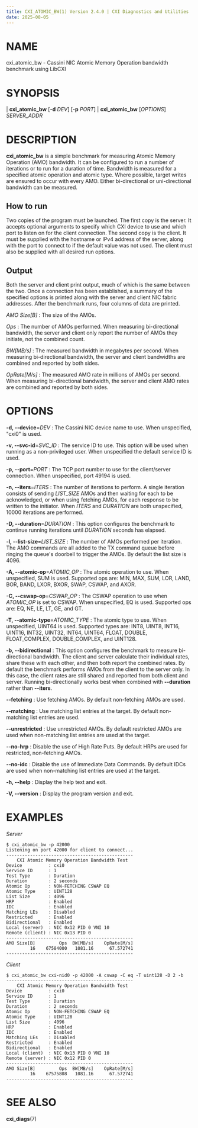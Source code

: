 ```yaml
---
title: CXI_ATOMIC_BW(1) Version 2.4.0 | CXI Diagnostics and Utilities
date: 2025-08-05
---
```


# NAME

cxi_atomic_bw - Cassini NIC Atomic Memory Operation bandwidth benchmark using
LibCXI


# SYNOPSIS

| **cxi_atomic_bw** [**-d** *DEV*] [**-p** *PORT*]
| **cxi_atomic_bw** [*OPTIONS*] *SERVER_ADDR*


# DESCRIPTION

**cxi_atomic_bw** is a simple benchmark for measuring Atomic Memory Operation
(AMO) bandwidth. It can be configured to run a number of iterations or to run
for a duration of time. Bandwidth is measured for a specified atomic operation
and atomic type. Where possible, target writes are ensured to occur with every
AMO. Either bi-directional or uni-directional bandwidth can be measured.

## How to run

Two copies of the program must be launched. The first copy is the server. It
accepts optional arguments to specify which CXI device to use and which port
to listen on for the client connection. The second copy is the client. It must
be supplied with the hostname or IPv4 address of the server, along with the
port to connect to if the default value was not used. The client must also be
supplied with all desired run options.

## Output

Both the server and client print output, much of which is the same between
the two. Once a connection has been established, a summary of the specified
options is printed along with the server and client NIC fabric addresses.
After the benchmark runs, four columns of data are printed.

*AMO Size[B]*
: The size of the AMOs.

*Ops*
: The number of AMOs performed. When measuring bi-directional bandwidth, the
server and client only report the number of AMOs they initiate, not the
combined count.

*BW[MB/s]*
: The measured bandwidth in megabytes per second. When measuring bi-directional
bandwidth, the server and client bandwidths are combined and reported by both
sides.

*OpRate[M/s]*
: The measured AMO rate in millions of AMOs per second. When measuring
bi-directional bandwidth, the server and client AMO rates are combined and
reported by both sides.


# OPTIONS

**-d, \-\-device**=*DEV*
: The Cassini NIC device name to use. When unspecified, \"cxi0\" is used.

**-v, \-\-svc-id**=*SVC_ID*
: The service ID to use. This option will be used when running as a
non-privileged user. When unspecified the default service ID is used.

**-p, \-\-port**=*PORT*
: The TCP port number to use for the client/server connection. When
unspecified, port 49194 is used.

**-n, \-\-iters**=*ITERS*
: The number of iterations to perform. A single iteration consists of sending
*LIST_SIZE* AMOs and then waiting for each to be acknowledged, or when using
fetching AMOs, for each response to be written to the initiator. When *ITERS*
and *DURATION* are both unspecified, 10000 iterations are performed.

**-D, \-\-duration**=*DURATION*
: This option configures the benchmark to continue running iterations until
*DURATION* seconds has elapsed.

**-l, \-\-list-size**=*LIST_SIZE*
: The number of AMOs performed per iteration. The AMO commands are all added
to the TX command queue before ringing the queue's doorbell to trigger the
AMOs. By default the list size is 4096.

**-A, \-\-atomic-op**=*ATOMIC_OP*
: The atomic operation to use. When unspecified, SUM is used. Supported ops
are: MIN, MAX, SUM, LOR, LAND, BOR, BAND, LXOR, BXOR, SWAP, CSWAP, and AXOR.

**-C, \-\-cswap-op**=*CSWAP_OP*
: The CSWAP operation to use when *ATOMIC_OP* is set to CSWAP. When
unspecified, EQ is used. Supported ops are: EQ, NE, LE, LT, GE, and GT.

**-T, \-\-atomic-type**=*ATOMIC_TYPE*
: The atomic type to use. When unspecified, UINT64 is used. Supported types
are: INT8, UINT8, INT16, UINT16, INT32, UINT32, INT64, UINT64, FLOAT, DOUBLE,
FLOAT_COMPLEX, DOUBLE_COMPLEX, and UINT128.

**-b, \-\-bidirectional**
: This option configures the benchmark to measure bi-directional bandwidth.
The client and server calculate their individual rates, share these with each
other, and then both report the combined rates. By default the benchmark
performs AMOs from the client to the server only. In this case, the client
rates are still shared and reported from both client and server. Running
bi-directionally works best when combined with **\-\-duration** rather than
**\-\-iters**.

**\-\-fetching**
: Use fetching AMOs. By default non-fetching AMOs are used.

**\-\-matching**
: Use matching list entries at the target. By default non-matching list
entries are used.

**\-\-unrestricted**
: Use unrestricted AMOs. By default restricted AMOs are used when
non-matching list entries are used at the target.

**\-\-no-hrp**
: Disable the use of High Rate Puts. By default HRPs are used for restricted,
non-fetching AMOs.

**\-\-no-idc**
: Disable the use of Immediate Data Commands. By default IDCs are used when
non-matching list entries are used at the target.

**-h, \-\-help**
: Display the help text and exit.

**-V, \-\-version**
: Display the program version and exit.


# EXAMPLES

*Server*
```
$ cxi_atomic_bw -p 42000
Listening on port 42000 for client to connect...
------------------------------------------------
    CXI Atomic Memory Operation Bandwidth Test
Device          : cxi0
Service ID      : 1
Test Type       : Duration
Duration        : 2 seconds
Atomic Op       : NON-FETCHING CSWAP EQ
Atomic Type     : UINT128
List Size       : 4096
HRP             : Enabled
IDC             : Enabled
Matching LEs    : Disabled
Restricted      : Enabled
Bidirectional   : Enabled
Local (server)  : NIC 0x12 PID 0 VNI 10
Remote (client) : NIC 0x13 PID 0
------------------------------------------------
AMO Size[B]         Ops  BW[MB/s]    OpRate[M/s]
         16    67584000   1081.16      67.572741
------------------------------------------------
```

*Client*
```
$ cxi_atomic_bw cxi-nid0 -p 42000 -A cswap -C eq -T uint128 -D 2 -b
------------------------------------------------
    CXI Atomic Memory Operation Bandwidth Test
Device          : cxi0
Service ID      : 1
Test Type       : Duration
Duration        : 2 seconds
Atomic Op       : NON-FETCHING CSWAP EQ
Atomic Type     : UINT128
List Size       : 4096
HRP             : Enabled
IDC             : Enabled
Matching LEs    : Disabled
Restricted      : Enabled
Bidirectional   : Enabled
Local (client)  : NIC 0x13 PID 0 VNI 10
Remote (server) : NIC 0x12 PID 0
------------------------------------------------
AMO Size[B]         Ops  BW[MB/s]    OpRate[M/s]
         16    67575808   1081.16      67.572741
------------------------------------------------
```


# SEE ALSO

**cxi_diags**(7)
